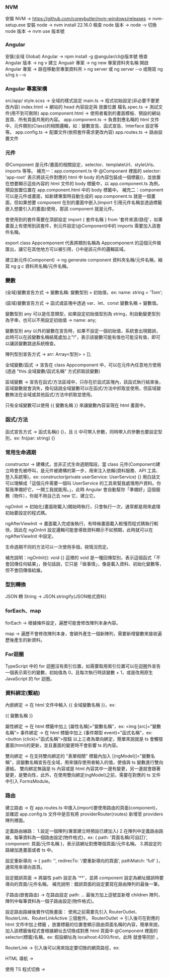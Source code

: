### NVM ###
安裝 NVM -> https://github.com/coreybutler/nvm-windows/releases -> nvm-setup.exe
安裝 node -> nvm install 22.16.0
檢查 node 版本 -> node -v
切換 node 版本 -> nvm use 版本號

### Angular ###
安裝(全域 Global) Angular -> npm install -g @angular/cli@版本號
檢查 Angular 版本 -> ng v
建立 Angualr 專案 -> ng new 專案資料夾名稱
開啟 Angular 專案 -> 路徑移動至專案資料夾 > ng server 或 ng server --o 或簡寫 ng s/ng s --o

### Angular 專案架構 ###
src/app/
  style.scss -> 全域的樣式設定
  main.ts -> 程式初始設定(非必要不要更改內容)
  index.html -> 網站的 head 內容設定與 <app-root> 放置位置
  檔名.spec.ts -> 測試文件(用不到可刪除)
  app.component.html -> 使用者看到的畫面模板、預設的網站首頁、所有頁面共用的內容。
  app.component.ts -> 負責對應名稱的 html 文件中，元件類別(Class)的相關邏輯，如：變數宣告、函式宣告、Interface 設定等等。
  app.config.ts -> 配置文件(依照套件需求更改內容)
  app.routes.ts -> 路由設置文件

### 元件 ###
@Component 是元件/畫面的相關設定，selector、templateUrl、styleUrls、imports 等等。
補充一：app.component.ts 中 @Component 裡面的 selector: 'app-root' 表示將該元件對應的 html 中 body 的內容包裝成一個標籤(<app-root>)，並放置在想要顯示這些內容的 html 文件的 body 標籤中，以 app.component.ts 為例，預設放置位置在 app.component.html 中的 body 標籤中。
補充二：component 可以是元件或畫面，如新建專案時自動生成的 app.component.ts 就是一個畫面，但如果想要 component 在別的畫面中嵌入(import 引用元件名稱並透過標籤<app-selectorName>嵌入想要引入的畫面)使用，那該 component 就是元件。

會使用到的套件需要在頂部設定 import { 套件名稱 } from '套件來源/路徑'，如果畫面上有使用到該套件，則元件設定(@Component)中的 imports 需要加入該套件名稱。

export class Appcomponent 代表將類別名稱為 Appcomponent 的這個元件做匯出，讓它在其他地方可以被引用，{}中是該元件的邏輯區域。

建立新元件(Component) -> ng generate component 資料夾名稱/元件名稱，縮寫 ng g c 資料夾名稱/元件名稱。

### 變數 ###
(全域)變數宣告方式 -> 變數名稱: 變數型別 = 初始值，ex: name: string = 'Tom';

(區域)變數宣告方式 -> 函式或區塊中透過 var、let、const 變數名稱 = 變數值。

變數型別 any 可以是任意類型，如果設定初始值型別為 string，則自動變更型別為字串，也可以不用設定初始值 -> name: any;

變數型別 any 以外的變數在宣告時，如果不設定一個初始值，系統會出現錯誤，此時可以在該變數名稱結尾處加上"!"，表示該變數可能有值也可能沒有值，即可以讓該變數跳過系統檢查。

陣列型別宣告方式 -> arr: Array<型別> = [];

全域變數/函式 -> 宣告在 class Appcomponent 中，可以在元件內任意地方使用(透過 "this.全域變數/函式名稱" 方式抓取該變數)

區域變數 -> 宣告在函式/方法區域中，只存在於函式區塊內，該函式執行結束後，區域變數就會消失，換句話說全域變數可以在函式/方法中抓取並使用，但區域變數無法在全域或其他函式/方法中抓取並使用。

只有全域變數可以使用 {{ 變數名稱 }} 來讓變數內容呈現在 html 畫面中。

### 函式/方法 ###
函式宣告方式 -> 函式名稱() {}，且 () 中可帶入參數，同時帶入的參數也要設定型別，ex: fn(par: string) {}

### 常用生命週期 ###
constructor -> 建構式，並非正式生命週期階段，當 class 元件(Component)建立時會先被呼叫，是元件被建構的第一步，用來注入依賴(資料服務、API 工具、登入系統等)，ex: constructor(private userService: UserService) {} 用白話文可以理解成「這個元件需要一個叫 UserService 的工具來幫我處理用戶資料。你幫我準備好它，一開工我就能用。」，此時 Angular 會自動幫你「準備好」這個服務（物件），你就不用自己去 new 它、建立它。

ngOnInit -> 初始化(畫面剛載入)開始時執行，只會執行一次，通常都是用來處理初始要設定的程式碼。

ngAfterViewInit -> 畫面載入完成後執行，有時候畫面載入較慢而程式碼執行較快，因此在 ngOnInit 設定邏輯可能會導致資料顯示不如預期，此時就可以在 ngAfterViewInit 中設定。

生命週期不同的方法可以一次使用多個，視情況而定。

補充說明：ngOnInit(): void {} 這裡的 void 是一種回傳型別，表示這個函式「不會回傳任何結果」，換句話說，它只是「做事情」，像是載入資料、初始化變數等，但不會回傳值給誰。

### 型別轉換 ###
JSON 轉 String -> JSON.stringify(JSON格式資料)

### forEach、map ###
forEach -> 根據條件設定，遍歷可能會修改陣列本身內容。

map -> 遍歷不會修改陣列本身，會額外產生一個新陣列，需要新增變數來接收遍歷後產生的新資料。

### For迴圈 ###
TypeScript 中的 for 迴圈沒有索引位置，如需要取用索引位置可以在迴圈外宣告一個表示索引的變數，初始值為 0，且每次執行時該變數 + 1，或是改用原生 JavaScript 的 for 迴圈。

### 資料綁定(繫結) ###
內嵌綁定 -> 在 html 文件中輸入 {{ 全域變數名稱 }}，ex: <p>{{ 變數名稱 }}</p>
屬性綁定 -> 在 html 標籤中加上 [屬性名稱]="變數名稱"，ex: <img [src]="變數名稱">
事件綁定 -> 在 html 標籤中加上 (事件類型 event)="函式名稱"，ex: <button (click)="函式名稱">按鈕</button>
以上三者為單向綁定，簡單來說就是 ts 會觸發畫面(html)的更新，並且畫面的變更時不會影響 ts 的內容。

雙向綁定 -> 在支持雙向綁定的 "表單相關" 標籤內加入 [(ngModel)]="變數名稱"，該變數名稱宣告在全域，用來儲存使用者輸入的值，使值與 ts 變數進行雙向連結。
雙向綁定無論是 ts 內容或是 html 內容其中一邊有變更，另一邊就會跟著變更，是雙向性，此外，在使用雙向綁定(ngModel)之前，需要在對應的 ts 文件中引入 FormsModule。

### 路由 ###
建立路由 -> 在 app.routes.ts 中匯入(import)要使用路由的頁面(component)，並確認 app.config.ts 文件中是否有將 providerRouter(routes) 新增至 providers 陣列裡面。

定義路由線路：
  1.設定一個陣列(專案建立時預設已建加入)
  2.在陣列中定義路由路線，每筆資料為一個路由設定(物件格式)，ex: { path: '頁面名稱(可自訂)', component: 頁面/元件名稱 }，表示該網址對應哪個頁面/元件名稱。
  3.將設定的路線加進畫面或者 ts 中。

設定重新導向 -> { path: '', redirecTo: '/要重新導向的頁面', pathMatch: 'full' }，通常用來導向首頁。

設定錯誤頁面 -> 將屬性 path 設定為 '**'，並將 component 設定為網址錯誤時要導向的頁面/元件名稱。
補充說明：錯誤頁面的設定要寫在路由陣列的最後一筆。

子路由(嵌套路由) -> 在路由設定 path: ... 最後方加上逗號並新增 children 陣列，陣列中每筆資料為一個子路由設定(物件格式)。

設定路由路線後實作切換畫面：
使用之前需要先引入 RouterOutlet、RouterLink、RouterLinkActive 三個套件。
  RouterOutlet -> 引入後可在對應的 html 文件中加上標籤 <router-outlet></router-outlet>，放置標籤的位置會顯示路由頁面名稱的內容，簡單來說，加入該標籤後程式會根據網址去切換成對應 html 頁面中 @Component 裡面的 selector(標籤)名稱，ex: 假設網址為 localhost:4200/first，此時 <router-outlet></router-outlet> 就會等同於 <app-first></app-first>。

  RouterLink -> 引入後可以用來指定要切換的網頁路徑，ex: <a routerLink="/路由名稱">

  HTML 導航 ->

  使用 TS 程式切換 -> 